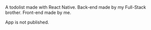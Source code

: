 A todolist made with React Native. Back-end made by my Full-Stack brother. Front-end made by me.

App is not published.
